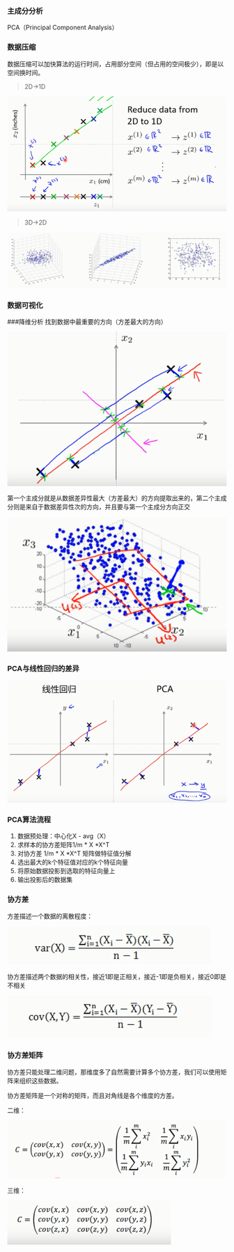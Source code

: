 ### 主成分分析
PCA（Principal Component Analysis）


### 数据压缩
数据压缩可以加快算法的运行时间，占用部分空间（但占用的空间极少），即是以空间换时间。

> 2D->1D

![image](https://github.com/jccjd/Coursera-Machine-Learning/blob/master/week-8/image/数据压缩1.PNG?raw=true)

> 3D->2D

![image](https://github.com/jccjd/Coursera-Machine-Learning/blob/master/week-8/image/数据压缩2.PNG?raw=true)

### 数据可视化

###降维分析
找到数据中最重要的方向（方差最大的方向）

![image](https://github.com/jccjd/Coursera-Machine-Learning/blob/master/week-8/image/数据压缩3.PNG?raw=true)


第一个主成分就是从数据差异性最大（方差最大）的方向提取出来的，第二个主成分则是来自于数据差异性次的方向，并且要与第一个主成分方向正交

![image](https://github.com/jccjd/Coursera-Machine-Learning/blob/master/week-8/image/数据压缩4.PNG?raw=true)

### PCA与线性回归的差异

![image](https://github.com/jccjd/Coursera-Machine-Learning/blob/master/week-8/image/PCA1.PNG?raw=true)


### PCA算法流程

1. 数据预处理：中心化X - avg（X）
2. 求样本的协方差矩阵1/m * X *X^T
3. 对协方差 1/m * X *X^T 矩阵做特征值分解
4. 选出最大的k个特征值对应的k个特征向量
5. 将原始数据投影到选取的特征向量上
6. 输出投影后的数据集


### 协方差

方差描述一个数据的离散程度：

![image](https://github.com/jccjd/Coursera-Machine-Learning/blob/master/week-8/image/协方差1.PNG?raw=true)

协方差描述两个数据的相关性，接近1即是正相关，接近-1即是负相关，接近0即是不相关

![image](https://github.com/jccjd/Coursera-Machine-Learning/blob/master/week-8/image/协方差2.PNG?raw=true)

### 协方差矩阵

协方差只能处理二维问题，那维度多了自然需要计算多个协方差，我们可以使用矩阵来组织这些数据。

协方差矩阵是一个对称的矩阵，而且对角线是各个维度的方差。

二维：

![image](https://github.com/jccjd/Coursera-Machine-Learning/blob/master/week-8/image/协方差3.PNG?raw=true)

三维：

![image](https://github.com/jccjd/Coursera-Machine-Learning/blob/master/week-8/image/协方差4.PNG?raw=true)








